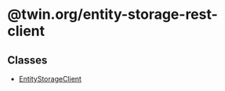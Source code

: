 # @twin.org/entity-storage-rest-client

## Classes

- [EntityStorageClient](classes/EntityStorageClient.md)
